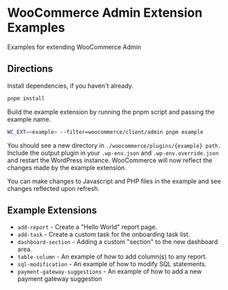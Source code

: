 # WooCommerce Admin Extension Examples

Examples for extending WooCommerce Admin

## Directions

Install dependencies, if you haven't already.

```bash
pnpm install
```

Build the example extension by running the pnpm script and passing the example name.


```bash
WC_EXT=<example> --filter=woocommerce/client/admin pnpm example
```

You should see a new directory in `./woocommerce/plugins/{example} path.` Include the output plugin in your `.wp-env.json` and `.wp-env.override.json` and restart the WordPress instance. WooCommerce will now reflect the changes made by the example extension.

You can make changes to Javascript and PHP files in the example and see changes reflected upon refresh.

## Example Extensions

- `add-report` - Create a "Hello World" report page.
- `add-task` - Create a custom task for the onboarding task list.
- `dashboard-section` - Adding a custom "section" to the new dashboard area.
- `table-column` - An example of how to add column(s) to any report.
- `sql-modification` - An example of how to modify SQL statements.
- `payment-gateway-suggestions` - An example of how to add a new payment gateway suggestion
